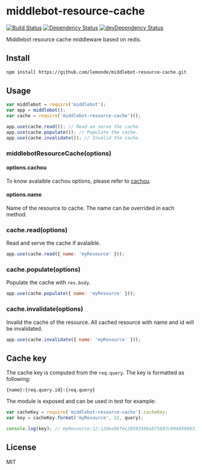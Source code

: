 # middlebot-resource-cache
[![Build Status](https://travis-ci.org/lemonde/middlebot-resource-cache.svg?branch=master)](https://travis-ci.org/lemonde/middlebot-resource-cache)
[![Dependency Status](https://david-dm.org/lemonde/middlebot-resource-cache.svg?theme=shields.io)](https://david-dm.org/lemonde/middlebot-resource-cache)
[![devDependency Status](https://david-dm.org/lemonde/middlebot-resource-cache/dev-status.svg?theme=shields.io)](https://david-dm.org/lemonde/middlebot-resource-cache#info=devDependencies)

Middlebot resource cache middleware based on redis.

## Install

```sh
npm install https://github.com/lemonde/middlebot-resource-cache.git
```

## Usage

```js
var middlebot = require('middlebot');
var app = middlebot();
var cache = require('middlebot-resource-cache')();

app.use(cache.read()); // Read an serve the cache.
app.use(cache.populate()); // Populate the cache.
app.use(cache.invalidate()); // Invalid the cache.
```

### middlebotResourceCache(options)

#### options.cachou

To know avalaible cachou options, please refer to [cachou](https://github.com/neoziro/cachou#cachouoptions--new-cachoucacheoptions).

#### options.name

Name of the resource to cache. The name can be overrided in each method.

### cache.read(options)

Read and serve the cache if avalaible.

```js
app.use(cache.read({ name: 'myResource' }));
```

### cache.populate(options)

Populate the cache with `res.body`.

```js
app.use(cache.populate({ name: 'myResource' }));
```

### cache.invalidate(options)

Invalid the cache of the resource. All cached resource with name and id will be invalidated.

```js
app.use(cache.invalidate({ name: 'myResource' }));
```

## Cache key

The cache key is computed from the `req.query`. The key is formatted as following:

```
{name}:{req.query.id}:{req.query}
```

The module is exposed and can be used in test for example:

```js
var cacheKey = require('middlebot-resource-cache').cacheKey;
var key = cacheKey.format('myResource', 12, query);

console.log(key); // myResource:12:12dea96fec20593566ab75692c9949596833adc9
```

## License

MIT
